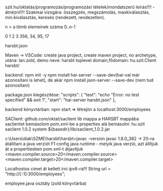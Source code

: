 szit.hu/oktatás/programozás/programozási tételek/mondatszerű leírás!!!! - átnézni!!!!
Szakmai vizsgára: összegzés, megszámolás, maxkiválasztás, min.kiválasztás, keresés (rendezett, rendezetlen).

n > a tömb elemeinek száma
0..n-1

0     1   2   3
356, 34, 95, 17

harsbt.json

Maven -> VSCode:
create java project, create maven project, no archetype, utána:
lan.zold, demo neve: harsbt 
toplevel domain,fődomain: hu.szit.Client
harsbt/

backend: npm init -y
npm install hai-server --save-dev(hai-val már azonosítani is lehet), de akár npm install json-server --save-dev (nem tud azonosítani)

package.json kiegészítése:
  "scripts": {
    "test": "echo \"Error: no test specified\" && exit 1",
    "start": "hai-server harsbt.json"
  },

backend könyvtárban: npm start => létrejön a localhost:3000/employees

SAClient: github.com/oktat/saclient
lib mappa a HARSBT mappába
saclientet bemásolom
pom.xml-be a properties alá bemásolni:
    <dependencies>
        <groupId>hu.szit</groupId>
            <artifactId>saclient</artifactId>
            <version>1.0.2</version>
            <scope>system</scope>
            <systemPath>${basedir}/lib/saclient_1.0.2.jar</systemPath>
    </dependencies>


c:\Users\diak\SZME\harsbt\harsbt>javac -version
javac 1.8.0_382 -> 20-ra átállítani a java verziót
F1 config java runtime - melyik java verzió, azt állítjuk át a propertiesben
pom.xml-t átjavítjuk
    <properties>
        <maven.compiler.source>20</maven.compiler.source>
        <maven.compiler.target>20</maven.compiler.target>
    </properties>

Localhostos címet át kellett írni ipv6-ra!!!    String url = "http://[::1]:3000/employees";

employee.java osztály (zold könyvtárba)